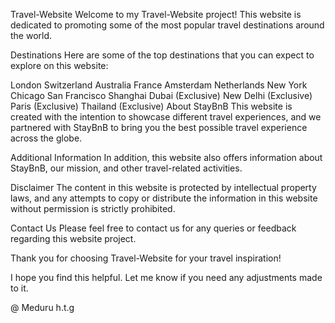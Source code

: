 Travel-Website
Welcome to my Travel-Website project! This website is dedicated to promoting some of the most popular travel destinations around the world.

Destinations
Here are some of the top destinations that you can expect to explore on this website:

London
Switzerland
Australia
France
Amsterdam
Netherlands
New York
Chicago
San Francisco
Shanghai
Dubai (Exclusive)
New Delhi (Exclusive)
Paris (Exclusive)
Thailand (Exclusive)
About StayBnB
This website is created with the intention to showcase different travel experiences, and we partnered with StayBnB to bring you the best possible travel experience across the globe.

Additional Information
In addition, this website also offers information about StayBnB, our mission, and other travel-related activities.

Disclaimer
The content in this website is protected by intellectual property laws, and any attempts to copy or distribute the information in this website without permission is strictly prohibited.

Contact Us
Please feel free to contact us for any queries or feedback regarding this website project.

Thank you for choosing Travel-Website for your travel inspiration!

I hope you find this helpful. Let me know if you need any adjustments made to it.

@ Meduru h.t.g
